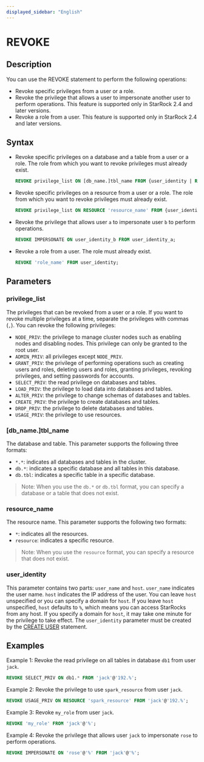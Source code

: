 ```yaml
---
displayed_sidebar: "English"
---
```


# REVOKE

## Description

You can use the REVOKE statement to perform the following operations:

- Revoke specific privileges from a user or a role.
- Revoke the privilege that allows a user to impersonate another user to perform operations. This feature is supported only in StarRock 2.4 and later versions.
- Revoke a role from a user. This feature is supported only in StarRock 2.4 and later versions.

## Syntax

- Revoke specific privileges on a database and a table from a user or a role. The role from which you want to revoke privileges must already exist.

    ```SQL
    REVOKE privilege_list ON [db_name.]tbl_name FROM {user_identity | ROLE 'role_name'}
    ```

- Revoke specific privileges on a resource from a user or a role. The role from which you want to revoke privileges must already exist.

    ```SQL
    REVOKE privilege_list ON RESOURCE 'resource_name' FROM {user_identity | ROLE 'role_name'};
    ```

- Revoke the privilege that allows user `a` to impersonate user `b` to perform operations.

    ```SQL
    REVOKE IMPERSONATE ON user_identity_b FROM user_identity_a;
    ```

- Revoke a role from a user. The role must already exist.

    ```SQL
    REVOKE 'role_name' FROM user_identity;
    ```

## Parameters

### privilege_list

The privileges that can be revoked from a user or a role. If you want to revoke multiple privileges at a time, separate the privileges with commas (`,`). You can revoke the following privileges:

- `NODE_PRIV`: the privilege to manage cluster nodes such as enabling nodes and disabling nodes. This privilege can only be granted to the root user.
- `ADMIN_PRIV`: all privileges except `NODE_PRIV`.
- `GRANT_PRIV`: the privilege of performing operations such as creating users and roles, deleting users and roles, granting privileges, revoking privileges, and setting passwords for accounts.
- `SELECT_PRIV`: the read privilege on databases and tables.
- `LOAD_PRIV`: the privilege to load data into databases and tables.
- `ALTER_PRIV`: the privilege to change schemas of databases and tables.
- `CREATE_PRIV`: the privilege to create databases and tables.
- `DROP_PRIV`: the privilege to delete databases and tables.
- `USAGE_PRIV`: the privilege to use resources.

### [db_name.]tbl_name

The database and table. This parameter supports the following three formats:

- `*.*`: indicates all databases and tables in the cluster.
- `db.*`: indicates a specific database and all tables in this database.
- `db.tbl`: indicates a specific table in a specific database.

> Note: When you use the `db.*` or `db.tbl` format, you can specify a database or a table that does not exist.

### resource_name

The resource name. This parameter supports the following two formats:

- `*`: indicates all the resources.
- `resource`: indicates a specific resource.

> Note: When you use the `resource` format, you can specify a resource that does not exist.

### user_identity

This parameter contains two parts: `user_name` and `host`. `user_name` indicates the user name. `host` indicates the IP address of the user. You can leave `host` unspecified or you can specify a domain for `host`. If you leave `host` unspecified, `host` defaults to `%`, which means you can access StarRocks from any host. If you specify a domain for `host`, it may take one minute for the privilege to take effect. The `user_identity` parameter must be created by the [CREATE USER](../account-management/CREATE_USER.md) statement.

## Examples

Example 1: Revoke the read privilege on all tables in database `db1` from user `jack`.

```SQL
REVOKE SELECT_PRIV ON db1.* FROM 'jack'@'192.%';
```

Example 2: Revoke the privilege to use `spark_resource` from user `jack`.

```SQL
REVOKE USAGE_PRIV ON RESOURCE 'spark_resource' FROM 'jack'@'192.%';
```

Example 3: Revoke `my_role` from user `jack`.

```SQL
REVOKE 'my_role' FROM 'jack'@'%';
```

Example 4: Revoke the privilege that allows user `jack` to impersonate `rose` to perform operations.

```SQL
REVOKE IMPERSONATE ON 'rose'@'%' FROM 'jack'@'%';
```

